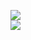 [![](https://img.shields.io/badge/Made%20With-Github%20Spray-lightgrey.svg?style=for-the-badge&logo=github)](https://github.com/Annihil/github-spray#23450)  
[![](https://i.imgur.com/2DrTn0Z.gif)](https://github.com/Annihil/github-spray)
